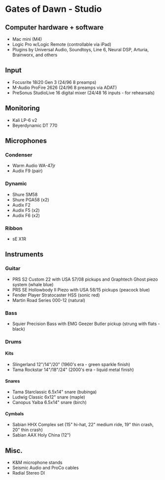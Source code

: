 # Gates of Dawn - Studio

## Computer hardware + software
- Mac mini (M4)
- Logic Pro w/Logic Remote (controllable via iPad)
- Plugins by Universal Audio, Soundtoys, Line 6, Neural DSP, Arturia, Brainworx, and others

## Input
- Focusrite 18i20 Gen 3 (24/96 8 preamps)
- M-Audio ProFire 2626 (24/96 8 preamps via ADAT)
- PreSonus StudioLive 16 digital mixer (24/48 16 inputs - for rehearsals)

## Monitoring
- Kali LP-6 v2
- Beyerdynamic DT 770

## Microphones

### Condenser
- Warm Audio WA-47jr
- Audix F9 (pair)

### Dynamic
- Shure SM58
- Shure PGA58 (x2)
- Audix F2
- Audix F5 (x2)
- Audix F6 (x2)

### Ribbon
- sE X1R

## Instruments

### Guitar
- PRS S2 Custom 22 with USA 57/08 pickups and Graphtech Ghost piezo system (whale blue)
- PRS SE Hollowbody II Piezo with USA 58/15 pickups (peacock blue)
- Fender Player Stratocaster HSS (sonic red)
- Martin Road Series 000-12 (natural)

### Bass
- Squier Precision Bass with EMG Geezer Butler pickup (strung with flats - black)

### Drums

#### Kits
- Slingerland 12"/14"/20" (1960's era - green sparkle finish)
- Tama Rockstar 14"/18"/24" (2000's era - liquid metal finish)

#### Snares
- Tama Starclassic 6.5x14" snare (bubinga)
- Ludwig Classic 6x12" snare (maple)
- Canopus Yaiba 6.5x14" snare (birch)

#### Cymbals
- Sabian HHX Complex set (15" hi-hat, 22" medium ride, 19" thin crash, 20" thin crash)
- Sabian AAX Holy China (12")

## Misc.
- K&M microphone stands
- Seismic Audio and ProCo cables
- Radial Stereo DI
